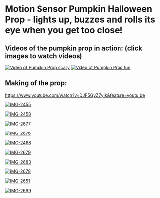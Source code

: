 # Motion Sensor Pumpkin Halloween Prop - lights up, buzzes and rolls its eye when you get too close!

## Videos of the pumpkin prop in action: (click images to watch videos)
[![Video of Pumpkin Prop scary](https://i.ibb.co/7WfGZJL/Image-from-i-OS-1.jpg)](https://www.youtube.com/watch?v=4DdH7YWoKtk)
[![Video of Pumpkin Prop fun](https://i.ibb.co/TMn3yN4/IMG-4320.jpg)](https://www.youtube.com/watch?v=bm7-y_7Qpb4&feature=youtu.be)


## Making of the prop:

https://www.youtube.com/watch?v=QJF5GyZ7yIk&feature=youtu.be

<a href="https://ibb.co/DK4fB02"><img src="https://i.ibb.co/nkrMXxJ/IMG-2455.jpg" alt="IMG-2455" border="0" /></a>

<a href="https://ibb.co/k9sc8Wh"><img src="https://i.ibb.co/MGxNV3R/IMG-2458.jpg" alt="IMG-2458" border="0" /></a>

<a href="https://ibb.co/sPcvCG5"><img src="https://i.ibb.co/PYJZMnT/IMG-2677.jpg" alt="IMG-2677" border="0" /></a>

<a href="https://ibb.co/mJn6Khx"><img src="https://i.ibb.co/JnY5Trh/IMG-2676.jpg" alt="IMG-2676" border="0" /></a>

<a href="https://ibb.co/j4HYVmY"><img src="https://i.ibb.co/NY7q15q/IMG-2468.jpg" alt="IMG-2468" border="0" /></a>

<a href="https://ibb.co/8xXYYVV"><img src="https://i.ibb.co/HPXhhQQ/IMG-2679.jpg" alt="IMG-2679" border="0" /></a>

<a href="https://ibb.co/JtBMXnF"><img src="https://i.ibb.co/qjyPbBF/IMG-2683.jpg" alt="IMG-2683" border="0" /></a>

<a href="https://ibb.co/MB8qWpd"><img src="https://i.ibb.co/J3xX02Z/IMG-2678.jpg" alt="IMG-2678" border="0" /></a>

<a href="https://ibb.co/ZGL0vzg"><img src="https://i.ibb.co/bQWkY5v/IMG-2651.jpg" alt="IMG-2651" border="0" /></a>

<a href="https://ibb.co/WpdH8JT"><img src="https://i.ibb.co/Lhq0j7G/IMG-2699.jpg" alt="IMG-2699" border="0" /></a>


